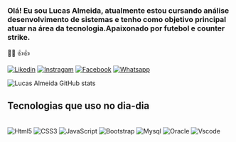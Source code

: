 ### Olá! Eu sou Lucas Almeida, atualmente estou cursando análise desenvolvimento de sistemas e tenho como objetivo principal atuar na área da tecnologia.Apaixonado por futebol e counter strike.

 🐺🐺 👍👍
<br>

[![Likedin](https://img.shields.io/badge/LinkedIn-0077B5?style=for-the-badge&logo=linkedin&logoColor=white
)](https://www.linkedin.com/in/lucas-rocha-almeida-72132a116/)
[![Instragam](https://img.shields.io/badge/Instagram-E4405F?style=for-the-badge&logo=instagram&logoColor=white
)](https://www.instagram.com/lucalmr1/)
[![Facebook](https://img.shields.io/badge/Facebook-1877F2?style=for-the-badge&logo=facebook&logoColor=white
)](https://www.facebook.com/profile.php?id=100026308988772)
[![Whatsapp](https://img.shields.io/badge/WhatsApp-25D366?style=for-the-badge&logo=whatsapp&logoColor=white
)](https://wa.me/+5527992875605)

![Lucas Almeida GitHub stats](https://github-readme-stats.vercel.app/api?username=lucas-rocha-almeida-development&show_icons=true&theme=dark)

## Tecnologias que uso no dia-dia

<div style="display:inline_block"><br>
<img align="center" alt="Html5" target="_blank" src="https://img.shields.io/badge/HTML5-E34F26?style=for-the-badge&logo=html5&logoColor=white">
<img align="center" alt="CSS3" target="_blank" src="https://img.shields.io/badge/CSS3-1572B6?style=for-the-badge&logo=css3&logoColor=white">
<img align="center" alt="JavaScript" target="_blank" src="https://img.shields.io/badge/JavaScript-F7DF1E?style=for-the-badge&logo=javascript&logoColor=black">
<img align="center" alt="Bootstrap" target="_blank" src="https://img.shields.io/badge/Bootstrap-563D7C?style=for-the-badge&logo=bootstrap&logoColor=white">
<img align="center" alt="Mysql" target="_blank" src="https://img.shields.io/badge/MySQL-00000F?style=for-the-badge&logo=mysql&logoColor=white">
<img align="center" alt="Oracle" target="_blank" src="https://img.shields.io/badge/Oracle-F80000?style=for-the-badge&logo=Oracle&logoColor=white">
<img align="center" alt="Vscode" target="_blank" src="https://img.shields.io/badge/Visual_Studio_Code-0078D4?style=for-the-badge&logo=visual%20studio%20code&logoColor=white">
</div>
<br>

